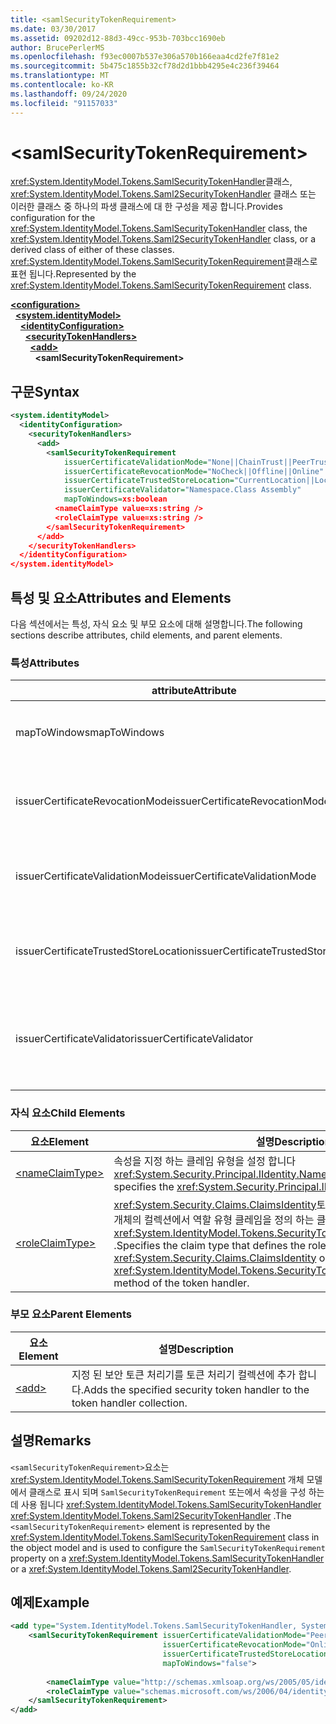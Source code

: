 ```yaml
---
title: <samlSecurityTokenRequirement>
ms.date: 03/30/2017
ms.assetid: 09202d12-88d3-49cc-953b-703bcc1690eb
author: BrucePerlerMS
ms.openlocfilehash: f93ec0007b537e306a570b166eaa4cd2fe7f81e2
ms.sourcegitcommit: 5b475c1855b32cf78d2d1bbb4295e4c236f39464
ms.translationtype: MT
ms.contentlocale: ko-KR
ms.lasthandoff: 09/24/2020
ms.locfileid: "91157033"
---
```

# \<samlSecurityTokenRequirement>

<span data-ttu-id="c780c-101"><xref:System.IdentityModel.Tokens.SamlSecurityTokenHandler>클래스, <xref:System.IdentityModel.Tokens.Saml2SecurityTokenHandler> 클래스 또는 이러한 클래스 중 하나의 파생 클래스에 대 한 구성을 제공 합니다.</span><span class="sxs-lookup"><span data-stu-id="c780c-101">Provides configuration for the <xref:System.IdentityModel.Tokens.SamlSecurityTokenHandler> class, the <xref:System.IdentityModel.Tokens.Saml2SecurityTokenHandler> class, or a derived class of either of these classes.</span></span> <span data-ttu-id="c780c-102"><xref:System.IdentityModel.Tokens.SamlSecurityTokenRequirement>클래스로 표현 됩니다.</span><span class="sxs-lookup"><span data-stu-id="c780c-102">Represented by the <xref:System.IdentityModel.Tokens.SamlSecurityTokenRequirement> class.</span></span>  
  
[**\<configuration>**](../configuration-element.md)\
&nbsp;&nbsp;[**\<system.identityModel>**](system-identitymodel.md)\
&nbsp;&nbsp;&nbsp;&nbsp;[**\<identityConfiguration>**](identityconfiguration.md)\
&nbsp;&nbsp;&nbsp;&nbsp;&nbsp;&nbsp;[**\<securityTokenHandlers>**](securitytokenhandlers.md)\
&nbsp;&nbsp;&nbsp;&nbsp;&nbsp;&nbsp;&nbsp;&nbsp;[**\<add>**](add.md)\
&nbsp;&nbsp;&nbsp;&nbsp;&nbsp;&nbsp;&nbsp;&nbsp;&nbsp;&nbsp;**\<samlSecurityTokenRequirement>**  
  
## <a name="syntax"></a><span data-ttu-id="c780c-103">구문</span><span class="sxs-lookup"><span data-stu-id="c780c-103">Syntax</span></span>  
  
```xml  
<system.identityModel>  
  <identityConfiguration>  
    <securityTokenHandlers>  
      <add>  
        <samlSecurityTokenRequirement
            issuerCertificateValidationMode="None||ChainTrust||PeerTrust||PeerOrChainTrust||Custom"  
            issuerCertificateRevocationMode="NoCheck||Offline||Online"  
            issuerCertificateTrustedStoreLocation="CurrentLocation||LocalMachine"  
            issuerCertificateValidator="Namespace.Class Assembly"  
            mapToWindows=xs:boolean  
          <nameClaimType value=xs:string />  
          <roleClaimType value=xs:string />  
        </samlSecurityTokenRequirement>  
      </add>  
    </securityTokenHandlers>  
  </identityConfiguration>  
</system.identityModel>  
```  
  
## <a name="attributes-and-elements"></a><span data-ttu-id="c780c-104">특성 및 요소</span><span class="sxs-lookup"><span data-stu-id="c780c-104">Attributes and Elements</span></span>  

 <span data-ttu-id="c780c-105">다음 섹션에서는 특성, 자식 요소 및 부모 요소에 대해 설명합니다.</span><span class="sxs-lookup"><span data-stu-id="c780c-105">The following sections describe attributes, child elements, and parent elements.</span></span>  
  
### <a name="attributes"></a><span data-ttu-id="c780c-106">특성</span><span class="sxs-lookup"><span data-stu-id="c780c-106">Attributes</span></span>  
  
|<span data-ttu-id="c780c-107">attribute</span><span class="sxs-lookup"><span data-stu-id="c780c-107">Attribute</span></span>|<span data-ttu-id="c780c-108">설명</span><span class="sxs-lookup"><span data-stu-id="c780c-108">Description</span></span>|  
|---------------|-----------------|  
|<span data-ttu-id="c780c-109">mapToWindows</span><span class="sxs-lookup"><span data-stu-id="c780c-109">mapToWindows</span></span>|<span data-ttu-id="c780c-110">토큰 처리기가 들어오는 UPN 클레임을 사용 하 여 유효성 검사 토큰을 Windows 계정에 매핑할지 여부를 지정 합니다.</span><span class="sxs-lookup"><span data-stu-id="c780c-110">Specifies whether the token handler should map the validating token to a Windows account by using the incoming UPN claim.</span></span> <span data-ttu-id="c780c-111">기본값은 "false"입니다.</span><span class="sxs-lookup"><span data-stu-id="c780c-111">The default is "false".</span></span>|  
|<span data-ttu-id="c780c-112">issuerCertificateRevocationMode</span><span class="sxs-lookup"><span data-stu-id="c780c-112">issuerCertificateRevocationMode</span></span>|<span data-ttu-id="c780c-113"><xref:System.Security.Cryptography.X509Certificates.X509RevocationMode>X.509 인증서에 사용할 해지 모드를 지정 하는 값입니다.</span><span class="sxs-lookup"><span data-stu-id="c780c-113">An <xref:System.Security.Cryptography.X509Certificates.X509RevocationMode> value that specifies the revocation mode to use for the X.509 certificate.</span></span> <span data-ttu-id="c780c-114">기본값은 "Online"입니다.</span><span class="sxs-lookup"><span data-stu-id="c780c-114">The default value is "Online".</span></span>|  
|<span data-ttu-id="c780c-115">issuerCertificateValidationMode</span><span class="sxs-lookup"><span data-stu-id="c780c-115">issuerCertificateValidationMode</span></span>|<span data-ttu-id="c780c-116"><xref:System.ServiceModel.Security.X509CertificateValidationMode>X.509 인증서에 사용할 유효성 검사 모드를 지정 하는 값입니다.</span><span class="sxs-lookup"><span data-stu-id="c780c-116">An <xref:System.ServiceModel.Security.X509CertificateValidationMode> value that specifies the validation mode to use for the X.509 certificate.</span></span> <span data-ttu-id="c780c-117">기본값은 "PeerOrChainTrust"입니다.</span><span class="sxs-lookup"><span data-stu-id="c780c-117">The default value is "PeerOrChainTrust".</span></span>|  
|<span data-ttu-id="c780c-118">issuerCertificateTrustedStoreLocation</span><span class="sxs-lookup"><span data-stu-id="c780c-118">issuerCertificateTrustedStoreLocation</span></span>|<span data-ttu-id="c780c-119"><xref:System.Security.Cryptography.X509Certificates.StoreLocation>X.509 인증서 저장소를 지정 하는 값입니다.</span><span class="sxs-lookup"><span data-stu-id="c780c-119">A <xref:System.Security.Cryptography.X509Certificates.StoreLocation> value that specifies the X.509 certificate store.</span></span> <span data-ttu-id="c780c-120">기본값은 "LocalMachine"입니다.</span><span class="sxs-lookup"><span data-stu-id="c780c-120">The default value is "LocalMachine".</span></span>|  
|<span data-ttu-id="c780c-121">issuerCertificateValidator</span><span class="sxs-lookup"><span data-stu-id="c780c-121">issuerCertificateValidator</span></span>|<span data-ttu-id="c780c-122">에서 파생 되는 사용자 지정 형식 <xref:System.IdentityModel.Selectors.X509CertificateValidator> 입니다.</span><span class="sxs-lookup"><span data-stu-id="c780c-122">A custom type that derives from <xref:System.IdentityModel.Selectors.X509CertificateValidator>.</span></span> <span data-ttu-id="c780c-123">`issuerCertificateValidationMode`특성이 "Custom" 이면 발급자 인증서 유효성 검사에이 형식의 인스턴스가 사용 됩니다.</span><span class="sxs-lookup"><span data-stu-id="c780c-123">If the `issuerCertificateValidationMode` attribute is "Custom", an instance of this type is used for issuer certificate validation.</span></span>|  
  
### <a name="child-elements"></a><span data-ttu-id="c780c-124">자식 요소</span><span class="sxs-lookup"><span data-stu-id="c780c-124">Child Elements</span></span>  
  
|<span data-ttu-id="c780c-125">요소</span><span class="sxs-lookup"><span data-stu-id="c780c-125">Element</span></span>|<span data-ttu-id="c780c-126">설명</span><span class="sxs-lookup"><span data-stu-id="c780c-126">Description</span></span>|  
|-------------|-----------------|  
|[\<nameClaimType>](nameclaimtype.md)|<span data-ttu-id="c780c-127">속성을 지정 하는 클레임 유형을 설정 합니다 <xref:System.Security.Principal.IIdentity.Name%2A> .</span><span class="sxs-lookup"><span data-stu-id="c780c-127">Sets the claim type that specifies the <xref:System.Security.Principal.IIdentity.Name%2A> property.</span></span>|  
|[\<roleClaimType>](roleclaimtype.md)|<span data-ttu-id="c780c-128"><xref:System.Security.Claims.ClaimsIdentity>토큰 처리기의 메서드에서 반환 하는 개체의 컬렉션에서 역할 유형 클레임을 정의 하는 클레임 유형을 지정 합니다 <xref:System.IdentityModel.Tokens.SecurityTokenHandler.ValidateToken%2A> .</span><span class="sxs-lookup"><span data-stu-id="c780c-128">Specifies the claim type that defines the role type claims in the collection of <xref:System.Security.Claims.ClaimsIdentity> objects returned by the <xref:System.IdentityModel.Tokens.SecurityTokenHandler.ValidateToken%2A> method of the token handler.</span></span>|  
  
### <a name="parent-elements"></a><span data-ttu-id="c780c-129">부모 요소</span><span class="sxs-lookup"><span data-stu-id="c780c-129">Parent Elements</span></span>  
  
|<span data-ttu-id="c780c-130">요소</span><span class="sxs-lookup"><span data-stu-id="c780c-130">Element</span></span>|<span data-ttu-id="c780c-131">설명</span><span class="sxs-lookup"><span data-stu-id="c780c-131">Description</span></span>|  
|-------------|-----------------|  
|[\<add>](add.md)|<span data-ttu-id="c780c-132">지정 된 보안 토큰 처리기를 토큰 처리기 컬렉션에 추가 합니다.</span><span class="sxs-lookup"><span data-stu-id="c780c-132">Adds the specified security token handler to the token handler collection.</span></span>|  
  
## <a name="remarks"></a><span data-ttu-id="c780c-133">설명</span><span class="sxs-lookup"><span data-stu-id="c780c-133">Remarks</span></span>  

 <span data-ttu-id="c780c-134">`<samlSecurityTokenRequirement>`요소는 <xref:System.IdentityModel.Tokens.SamlSecurityTokenRequirement> 개체 모델에서 클래스로 표시 되며 `SamlSecurityTokenRequirement` 또는에서 속성을 구성 하는 데 사용 됩니다 <xref:System.IdentityModel.Tokens.SamlSecurityTokenHandler> <xref:System.IdentityModel.Tokens.Saml2SecurityTokenHandler> .</span><span class="sxs-lookup"><span data-stu-id="c780c-134">The `<samlSecurityTokenRequirement>` element is represented by the <xref:System.IdentityModel.Tokens.SamlSecurityTokenRequirement> class in the object model and is used to configure the `SamlSecurityTokenRequirement` property on a <xref:System.IdentityModel.Tokens.SamlSecurityTokenHandler> or a <xref:System.IdentityModel.Tokens.Saml2SecurityTokenHandler>.</span></span>  
  
## <a name="example"></a><span data-ttu-id="c780c-135">예제</span><span class="sxs-lookup"><span data-stu-id="c780c-135">Example</span></span>  
  
```xml  
<add type="System.IdentityModel.Tokens.SamlSecurityTokenHandler, System.IdentityModel">  
    <samlSecurityTokenRequirement issuerCertificateValidationMode="PeerOrChainTrust"  
                                  issuerCertificateRevocationMode="Online"  
                                  issuerCertificateTrustedStoreLocation="LocalMachine"  
                                  mapToWindows="false">  
  
        <nameClaimType value="http://schemas.xmlsoap.org/ws/2005/05/identity/claims/name" />  
        <roleClaimType value="schemas.microsoft.com/ws/2006/04/identity/claims/role" />  
    </samlSecurityTokenRequirement>  
</add>  
```
